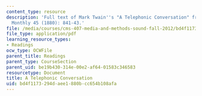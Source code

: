 ```yaml
---
content_type: resource
description: 'Full text of Mark Twain''s "A Telephonic Conversation" from Atlantic
  Monthly 45 (1880): 841-43.'
file: /media/courses/cms-407-media-and-methods-sound-fall-2012/bd4f1173294daee1880bcc654b108afa_MITCMS_407F12_Twain.pdf
file_type: application/pdf
learning_resource_types:
- Readings
ocw_type: OCWFile
parent_title: Readings
parent_type: CourseSection
parent_uid: be19b430-314e-00e2-af64-01583c346583
resourcetype: Document
title: A Telephonic Conversation
uid: bd4f1173-294d-aee1-880b-cc654b108afa
---
```

